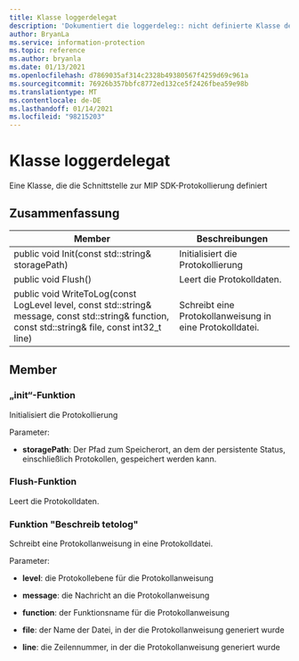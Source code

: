 ```yaml
---
title: Klasse loggerdelegat
description: 'Dokumentiert die loggerdeleg:: nicht definierte Klasse des Microsoft Information Protection (MIP) SDK.'
author: BryanLa
ms.service: information-protection
ms.topic: reference
ms.author: bryanla
ms.date: 01/13/2021
ms.openlocfilehash: d7869035af314c2328b49380567f4259d69c961a
ms.sourcegitcommit: 76926b357bbfc8772ed132ce5f2426fbea59e98b
ms.translationtype: MT
ms.contentlocale: de-DE
ms.lasthandoff: 01/14/2021
ms.locfileid: "98215203"
---
```

# <a name="class-loggerdelegate"></a>Klasse loggerdelegat 
Eine Klasse, die die Schnittstelle zur MIP SDK-Protokollierung definiert
  
## <a name="summary"></a>Zusammenfassung
 Member                        | Beschreibungen                                
--------------------------------|---------------------------------------------
public void Init(const std::string& storagePath)  |  Initialisiert die Protokollierung
public void Flush()  |  Leert die Protokolldaten.
public void WriteToLog(const LogLevel level, const std::string& message, const std::string& function, const std::string& file, const int32_t line)  |  Schreibt eine Protokollanweisung in eine Protokolldatei.
  
## <a name="members"></a>Member
  
### <a name="init-function"></a>„init“-Funktion
Initialisiert die Protokollierung

Parameter:  
* **storagePath**: Der Pfad zum Speicherort, an dem der persistente Status, einschließlich Protokollen, gespeichert werden kann.


  
### <a name="flush-function"></a>Flush-Funktion
Leert die Protokolldaten.
  
### <a name="writetolog-function"></a>Funktion "Beschreib tetolog"
Schreibt eine Protokollanweisung in eine Protokolldatei.

Parameter:  
* **level**: die Protokollebene für die Protokollanweisung 


* **message**: die Nachricht an die Protokollanweisung 


* **function**: der Funktionsname für die Protokollanweisung 


* **file**: der Name der Datei, in der die Protokollanweisung generiert wurde 


* **line**: die Zeilennummer, in der die Protokollanweisung generiert wurde

